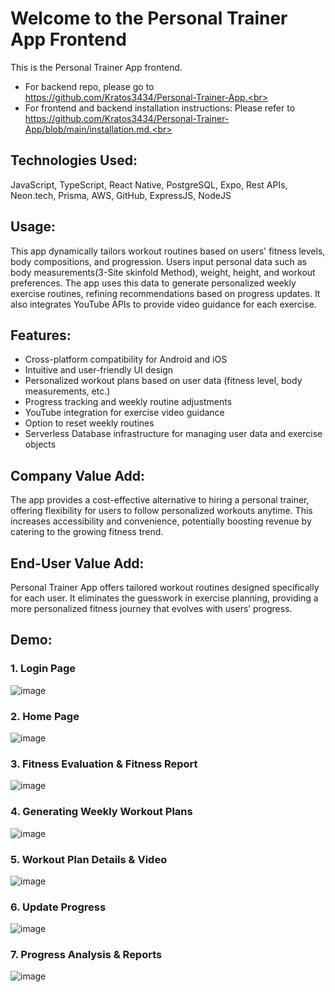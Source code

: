 # Welcome to the Personal Trainer App Frontend
This is the Personal Trainer App frontend.<br>
- For backend repo, please go to https://github.com/Kratos3434/Personal-Trainer-App.<br>
- For frontend and backend installation instructions: Please refer to https://github.com/Kratos3434/Personal-Trainer-App/blob/main/installation.md.<br>

## Technologies Used:
JavaScript, TypeScript, React Native, PostgreSQL, Expo, Rest APIs, Neon.tech, Prisma, AWS, GitHub, ExpressJS, NodeJS 

## Usage:
This app dynamically tailors workout routines based on users' fitness levels, body compositions, and progression. Users input personal data such as body measurements(3-Site skinfold Method), weight, height, and workout preferences. The app uses this data to generate personalized weekly exercise routines, refining recommendations based on progress updates. It also integrates YouTube APIs to provide video guidance for each exercise.

## Features:
* Cross-platform compatibility for Android and iOS
* Intuitive and user-friendly UI design
* Personalized workout plans based on user data (fitness level, body measurements, etc.)
* Progress tracking and weekly routine adjustments
* YouTube integration for exercise video guidance
* Option to reset weekly routines
* Serverless Database infrastructure for managing user data and exercise objects

## Company Value Add:
The app provides a cost-effective alternative to hiring a personal trainer, offering flexibility for users to follow personalized workouts anytime. This increases accessibility and convenience, potentially boosting revenue by catering to the growing fitness trend.

## End-User Value Add:
Personal Trainer App offers tailored workout routines designed specifically for each user. It eliminates the guesswork in exercise planning, providing a more personalized fitness journey that evolves with users’ progress.

## Demo:
### 1. Login Page
![image](https://github.com/user-attachments/assets/c078bac6-1c7b-463e-9f72-ef0fb6be67b2)

### 2. Home Page
![image](https://github.com/user-attachments/assets/9aaf0a8c-0e78-4feb-8508-8afa25f38557)

### 3. Fitness Evaluation & Fitness Report
![image](https://github.com/user-attachments/assets/d74c48ed-c64b-4fa9-81bb-459b16d2d9dd)

### 4. Generating Weekly Workout Plans
![image](https://github.com/user-attachments/assets/5f58f6bb-7ac5-49e9-966b-4926f5415d74)

### 5. Workout Plan Details & Video
![image](https://github.com/user-attachments/assets/ac9ffcfe-ad29-4a86-9555-e8153c89d27b)

### 6. Update Progress
![image](https://github.com/user-attachments/assets/a23afe90-a421-4b37-b091-e689aa35e1f3)

### 7. Progress Analysis & Reports
![image](https://github.com/user-attachments/assets/aa79c5f9-2ab5-4956-81c5-50879ef231f6)

